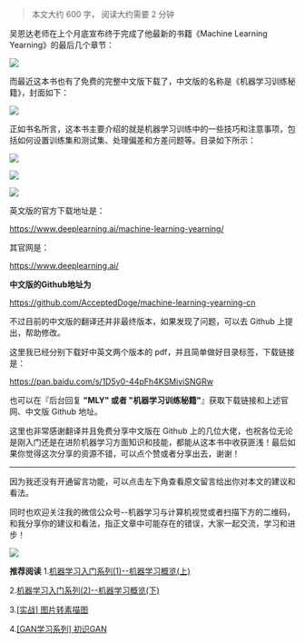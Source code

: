 

> 本文大约  600 字， 阅读大约需要 2 分钟

吴恩达老师在上个月底宣布终于完成了他最新的书籍《Machine Learning Yearning》的最后几个章节：

![](https://cai-images-1257823952.cos.ap-beijing.myqcloud.com/Ng_twitter1.png)

而最近这本书也有了免费的完整中文版下载了，中文版的名称是《机器学习训练秘籍》，封面如下：

![](https://cai-images-1257823952.cos.ap-beijing.myqcloud.com/Ng_book1.png)

正如书名所言，这本书主要介绍的就是机器学习训练中的一些技巧和注意事项，包括如何设置训练集和测试集、处理偏差和方差问题等。目录如下所示：

![](https://cai-images-1257823952.cos.ap-beijing.myqcloud.com/Ng_book3.png)

![](https://cai-images-1257823952.cos.ap-beijing.myqcloud.com/Ng_book4.png)

![](https://cai-images-1257823952.cos.ap-beijing.myqcloud.com/Ng_book8.png)

英文版的官方下载地址是：

https://www.deeplearning.ai/machine-learning-yearning/

其官网是：

https://www.deeplearning.ai/

**中文版的Github地址为**

https://github.com/AcceptedDoge/machine-learning-yearning-cn

不过目前的中文版的翻译还并非最终版本，如果发现了问题，可以去 Github 上提出，帮助修改。

这里我已经分别下载好中英文两个版本的 pdf，并且简单做好目录标签，下载链接是：

https://pan.baidu.com/s/1D5y0-44pFh4KSMiviSNGRw

也可以在『后台回复 **"MLY" 或者 "机器学习训练秘籍"**』获取下载链接和上述官网、中文版 Github 地址。

这里也非常感谢翻译并且免费分享中文版在 Github 上的几位大佬，也祝各位无论是刚入门还是在进阶机器学习方面知识和技能，都能从这本书中收获匪浅！最后如果你觉得这次分享的资源不错，可以点个赞或者分享出去，谢谢！

------

因为我还没有开通留言功能，可以点击左下角查看原文留言给出你对本文的建议和看法。

同时也欢迎关注我的微信公众号--机器学习与计算机视觉或者扫描下方的二维码，和我分享你的建议和看法，指正文章中可能存在的错误，大家一起交流，学习和进步！

![](https://cai-images-1257823952.cos.ap-beijing.myqcloud.com/qrcode_new.jpg)

**推荐阅读**
1.[机器学习入门系列(1)--机器学习概览(上)](https://mp.weixin.qq.com/s?__biz=MzU5MDY5OTI5MA==&mid=2247483667&idx=1&sn=c6b6feb241897ede16bd745d595cef92&chksm=fe3b0f66c94c86701e9b071e62750d189c254fd3ebe9bb6251505162139efefdf866093b38c3&token=2134085567&lang=zh_CN#rd)

2.[机器学习入门系列(2)--机器学习概览(下)](https://mp.weixin.qq.com/s?__biz=MzU5MDY5OTI5MA==&mid=2247483672&idx=1&sn=34b6687030db92fd3e04dcdebd09fffc&chksm=fe3b0f6dc94c867b2a72c427ebb90e2a683e6ad97ea2c5fbdc3a3bb86a8b159b8e5f107d2dcc&token=2134085567&lang=zh_CN#rd)

3.[[实战] 图片转素描图](https://mp.weixin.qq.com/s?__biz=MzU5MDY5OTI5MA==&mid=2247483679&idx=1&sn=229eaae83f0fad327d4ae419dc6bf865&chksm=fe3b0f6ac94c867cf72992dd2ec118d165c3990818ddd45d5a87736bac907b8871e8a006e9ab&token=2134085567&lang=zh_CN#rd)

4.[[GAN学习系列] 初识GAN](https://mp.weixin.qq.com/s?__biz=MzU5MDY5OTI5MA==&mid=2247483711&idx=1&sn=ead88d5b21e08d9df853b72f31d4b5f4&chksm=fe3b0f4ac94c865cfc243123eb4815539ef2d5babdc8346f79a29b681e55eee5f964bdc61d71&token=1493836032&lang=zh_CN#rd)





